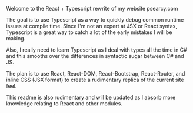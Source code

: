 Welcome to the React + Typescript rewrite of my website psearcy.com

The goal is to use Typescript as a way to quickly debug common runtime issues at compile time.
Since I'm not an expert at JSX or React syntax, Typescript is a great way to catch a lot of the early mistakes I will be making.

Also, I really need to learn Typescript as I deal with types all the time in C# and this smooths over the differences in syntactic sugar between C# and JS.

The plan is to use React, React-DOM, React-Bootstrap, React-Router, and inline CSS (JSX format)
to create a rudimentary replica of the current site feel.

This readme is also rudimentary and will be updated as I absorb more knowledge relating to React and other modules.

